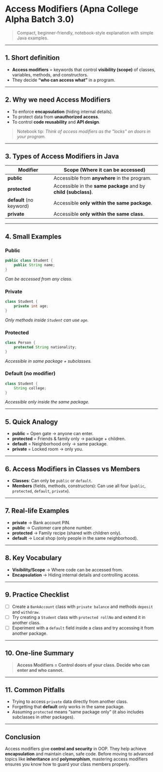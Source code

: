 # Access Modifiers (Apna College Alpha Batch 3.0)

> Compact, beginner-friendly, notebook-style explanation with simple Java examples.

---

## 1. Short definition

* **Access modifiers** = keywords that control **visibility (scope)** of classes, variables, methods, and constructors.
* They decide **“who can access what”** in a program.

---

## 2. Why we need Access Modifiers

* To enforce **encapsulation** (hiding internal details).
* To protect data from **unauthorized access**.
* To control **code reusability** and **API design**.

> Notebook tip: *Think of access modifiers as the "locks" on doors in your program.*

---

## 3. Types of Access Modifiers in Java

| Modifier                 | Scope (Where it can be accessed)                                |
| ------------------------ | --------------------------------------------------------------- |
| **public**               | Accessible from **anywhere** in the program.                    |
| **protected**            | Accessible in the **same package** and by **child (subclass)**. |
| **default** (no keyword) | Accessible **only within the same package**.                    |
| **private**              | Accessible **only within the same class**.                      |

---

## 4. Small Examples

### Public

```java
public class Student {
    public String name;
}
```

*Can be accessed from any class.*

### Private

```java
class Student {
    private int age;
}
```

*Only methods inside `Student` can use `age`.*

### Protected

```java
class Person {
    protected String nationality;
}
```

*Accessible in same package + subclasses.*

### Default (no modifier)

```java
class Student {
    String college;
}
```

*Accessible only inside the same package.*

---

## 5. Quick Analogy

* **public** = Open gate → anyone can enter.
* **protected** = Friends & family only → package + children.
* **default** = Neighborhood only → same package.
* **private** = Locked room → only you.

---

## 6. Access Modifiers in Classes vs Members

* **Classes**: Can only be `public` or `default`.
* **Members** (fields, methods, constructors): Can use all four (`public`, `protected`, `default`, `private`).

---

## 7. Real-life Examples

* **private** → Bank account PIN.
* **public** → Customer care phone number.
* **protected** → Family recipe (shared with children only).
* **default** → Local shop (only people in the same neighborhood).

---

## 8. Key Vocabulary

* **Visibility/Scope** → Where code can be accessed from.
* **Encapsulation** → Hiding internal details and controlling access.

---

## 9. Practice Checklist

* [ ] Create a `BankAccount` class with `private balance` and methods `deposit` and `withdraw`.
* [ ] Try creating a `Student` class with `protected rollNo` and extend it in another class.
* [ ] Experiment with a `default` field inside a class and try accessing it from another package.

---

## 10. One-line Summary

> **Access Modifiers = Control doors of your class. Decide who can enter and who cannot.**

---

## 11. Common Pitfalls

* Trying to access `private` data directly from another class.
* Forgetting that **default** only works in the same package.
* Assuming `protected` means “same package only” (it also includes subclasses in other packages).

---

## Conclusion

Access modifiers give **control and security** in OOP. They help achieve **encapsulation** and maintain clean, safe code. Before moving to advanced topics like **inheritance** and **polymorphism**, mastering access modifiers ensures you know how to guard your class members properly.
